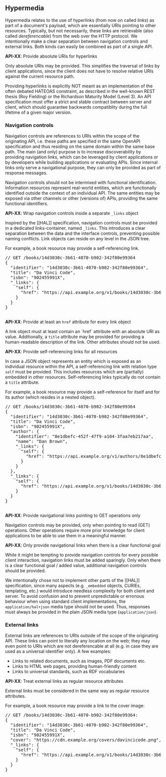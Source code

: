 ## Hypermedia

Hypermedia relates to the use of hyperlinks (from now on called _links_) as part of a document's payload, which are essentially URIs pointing to other resources. Typically, but not necessarily, these links are retrievable (also called _dereferencable_) from the web over the HTTP protocol. We intentionally make a clear separation between navigation controls and external links. Both kinds can easily be combined as part of a single API.

<div class="rule" id="api-xx">
  <p class="rulelab"><strong>API-XX</strong>: Provide absolute URIs for hyperlinks</p>
  <p>Only absolute URIs may be provided. This simplifies the traversal of links by client applications, since the client does not have to resolve relative URIs against the current resource path.</p>
</div>

<p class="note">Providing hyperlinks is explicitly NOT meant as an implementation of the often debated HATEOAS constraint, as described in the well-known REST thesis (Roy Fielding) or the Richardson Maturity Model (Level 3). An API specification must offer a strict and stable contract between server and client, which should guarantee backwards compatiblity during the full lifetime of a given major version.</p>

### Navigation controls

Navigation controls are references to URIs within the scope of the originating API, i.e. these paths are specified in the same OpenAPI specification and thus residing on the same domain within the same base path. The main (and only) purpose is to increase discoverability by providing navigation links, which can be leveraged by client applications or by developers while building applications or evaluating APIs. Since internal links only serve a navigational purpose, they can only be provided as part of response messages.

<p class="note">Navigation controls should not be intermixed with functional identification. Information resources represent real-world entities, which are functionally identified outside the context of an individual API. The same entities may be exposed via other channels or other (versions of) APIs, providing the same functional identifiers.</p>

<div class="rule" id="api-xx">
  <p class="rulelab"><strong>API-XX</strong>: Wrap navigation controls inside a separate <code>_links</code> object</p>
  <p>Inspired by the [[HAL]] specification, navigation controls must be provided in a dedicated links-container, named <code>_links</code>. This introduces a clear separation between the data and the interface controls, preventing possible naming conflicts. Link objects can reside on any level in the JSON tree.</p>
  <div class="example">
    <p>For example, a book resource may provide a self-referencing link.</p>
    <pre>
// GET /books/14d3030c-3b61-4070-b902-342f80e99364
{
  "identifier": "14d3030c-3b61-4070-b902-342f80e99364",
  "title": "Da Vinci Code",
  "isbn": "902455991X",
  "_links": {
    "self": {
      "href": "https://api.example.org/v1/books/14d3030c-3b61-4070-b902-342f80e99364"
    }
  }
}
    </pre>
  </div>
</div>

<div class="rule" id="api-xx">
  <p class="rulelab"><strong>API-XX</strong>: Provide at least an <code>href</code> attribute for every link object</p>
  <p>A link object must at least contain an `href` attribute with an absolute URI as value. Additionally, a <code>title</code> attribute may be provided for providing a human-readable description of the link. Other attributes should not be used.</p>
</div>

<div class="rule" id="api-xx">
  <p class="rulelab"><strong>API-XX</strong>: Provide self-referencing links for all resources</p>
  <p>In case a JSON object represents an entity which is exposed as an individual resource within the API, a self-referencing link with relation type <code>self</code> must be provided. This includes resources which are (partially) embedded in other resources. Self-referencing links typically do not contain a <code>title</code> attribute.</p>
  <div class="example">
    <p>For example, a book resource may provide a self-reference for itself and for its author (which resides in a nested object).</p>
    <pre>
// GET /books/14d3030c-3b61-4070-b902-342f80e99364
{
  "identifier": "14d3030c-3b61-4070-b902-342f80e99364",
  "title": "Da Vinci Code",
  "isbn": "902455991X",
  "author": {
    "identifier": "8e1dbefc-452f-47f9-a104-3faa7eb217aa",
    "name": "Dan Brown",
    "_links": {
      "self": {
        "href": "https://api.example.org/v1/authors/8e1dbefc-452f-47f9-a104-3faa7eb217aa",
      }
    }
  },
  "_links": {
    "self": {
      "href": "https://api.example.org/v1/books/14d3030c-3b61-4070-b902-342f80e99364"
    }
  }
}
    </pre>
  </div>
</div>

<div class="rule" id="api-xx">
  <p class="rulelab"><strong>API-XX</strong>: Provide navigational links pointing to GET operations only</p>
  <p>Navigation controls may be provided, only when pointing to read (GET) operations. Other operations require more prior knowledge for client applications to be able to use them in a meaningful manner.</p>
</div>

<div class="rule" id="api-xx">
  <p class="rulelab"><strong>API-XX</strong>: Only provide navigational links when there is a clear functional goal</p>
  <p>While it might be tempting to provide navigation controls for every possible client interaction, navigation links must be added sparingly. Only when there is a clear functional goal / added value, additional navigation controls should be provided.</p>
</div>

<p class="note">We intentionally chose not to implement other parts of the [[HAL]] specification, since many aspects (e.g.  <code>_embedded</code> objects, CURIEs, templating, etc.) would introduce needless complexity for both client and server. To avoid confusion and to prevent unpredictable or erronous behaviour when using standard client implementations, the <code>application/hal+json</code> media type should not be used. Thus, responses must always be provided in the plain JSON media type (<code>application/json</code>).</p>

### External links

External links are references to URIs outside of the scope of the originating API. These links can point to literally any location on the web; they may even point to URIs which are not dereferencable at all (e.g. in case they are used as a universal identifier only). A few examples:

- Links to related documents, such as images, PDF documents etc.
- Links to HTML web pages, providing human-friendly content
- Links to universal standards, such as RDF vocabularies

<div class="rule" id="api-xx">
  <p class="rulelab"><strong>API-XX</strong>: Treat external links as regular resource attributes</p>
  <p>External links must be considered in the same way as regular resource attributes.</p>
  <div class="example">
    <p>For example, a book resource may provide a link to the cover image:</p>
    <pre>
// GET /books/14d3030c-3b61-4070-b902-342f80e99364:
{
  "identifier": "14d3030c-3b61-4070-b902-342f80e99364",
  "title": "Da Vinci Code",
  "isbn": "902455991X",
  "cover": "https://cdn.example.org/covers/davincicode.png",
  "_links": {
    "self": {
      "href": "https://api.example.org/v1/books/14d3030c-3b61-4070-b902-342f80e99364"
    }
  }
}
    </pre>
</div>
